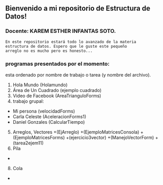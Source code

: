 ## Bienvenido a mi repositorio de Estructura de Datos!
### Docente: KAREM ESTHER INFANTAS SOTO.
~~~
En este repositorio estará todo lo avanzado de la materia 
estructura de datos. Espero que le guste este pequeño 
arreglo no es mucho pero es honesto...
~~~
### programas presentados por el momento:
 esta ordenado por nombre de trabajo o tarea (y nombre del archivo).
1. Hola Mundo (Holamundo)
2. Área de Un Cuadrado (ejemplo cuadrado)
3. Video de Facebook (AreaTrianguloForms)
4. trabajo grupal:
+   Mi persona (velocidadForms) 
+   Carla Celeste (AceleracionForms1) 
+  Daniel Gonzales (CalcularTiempo)
5. Arreglos, Vectores
+(EjArreglo)
+(EjemploMatricesConsola)
+(EjemploMatricesForms)
+(ejercicio3vector)
+(ManejoVectorForm)
+(tarea2ejem11)
6. Pila
+
8. Cola
+
